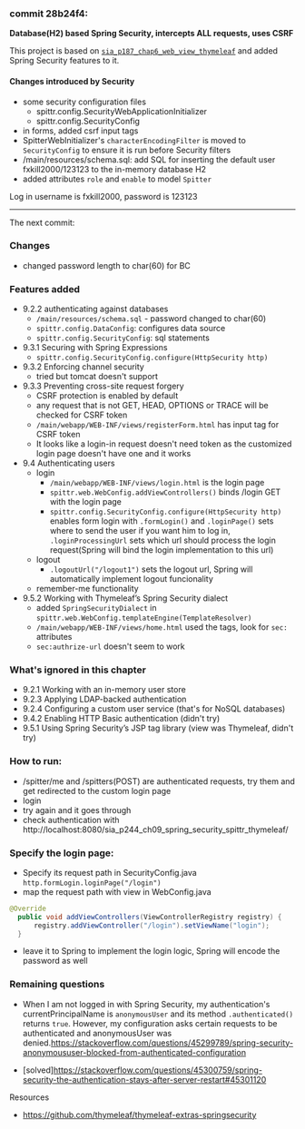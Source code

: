 ### commit 28b24f4:

**Database(H2) based Spring Security, intercepts ALL requests, uses CSRF**

This project is based on [`sia_p187_chap6_web_view_thymeleaf`](https://github.com/peckwood/sia_p187_chap6_web_view_thymeleaf) and added Spring Security features to it.

#### Changes introduced by Security

- some security configuration files
  - spittr.config.SecurityWebApplicationInitializer
  - spittr.config.SecurityConfig
- in forms, added csrf input tags
- SpitterWebInitializer's `characterEncodingFilter` is moved to `SecurityConfig` to ensure it is run before Security filters
- /main/resources/schema.sql: add SQL for inserting the default user fxkill2000/123123 to the in-memory database H2
- added attributes `role` and `enable` to model `Spitter`

Log in username is fxkill2000, password is 123123

---

The next commit:

### Changes

- changed password length to char(60) for BC

### Features added

- 9.2.2 authenticating against databases
  - `/main/resources/schema.sql` - password changed to char(60)
  - `spittr.config.DataConfig`: configures data source
  - `spittr.config.SecurityConfig`: sql statements
- 9.3.1 Securing with Spring Expressions
  - `spittr.config.SecurityConfig.configure(HttpSecurity http)`
- 9.3.2 Enforcing channel security
  - tried but tomcat doesn't support
- 9.3.3 Preventing cross-site request forgery
  - CSRF protection is enabled by default
  - any request that is not GET, HEAD, OPTIONS or TRACE will be checked for CSRF token
  - `/main/webapp/WEB-INF/views/registerForm.html` has input tag for CSRF token
  - It looks like a login-in request doesn't need token as the customized login page doesn't have one and it works
- 9.4 Authenticating users
  - login
    - `/main/webapp/WEB-INF/views/login.html` is the login page
    - `spittr.web.WebConfig.addViewControllers()` binds /login GET with the login page
    - `spittr.config.SecurityConfig.configure(HttpSecurity http)` enables form login with `.formLogin()` and `.loginPage()` sets where to send the user if you want him to log in, `.loginProcessingUrl` sets which url should process the login request(Spring will bind the login implementation to this url)
  - logout
    - `.logoutUrl("/logout1")` sets the logout url, Spring will automatically implement logout funcionality
  - remember-me functionality
- 9.5.2 Working with Thymeleaf’s Spring Security dialect
  - added `SpringSecurityDialect` in `spittr.web.WebConfig.templateEngine(TemplateResolver)`
  - `/main/webapp/WEB-INF/views/home.html` used the tags, look for `sec:` attributes
  - `sec:authrize-url` doesn't seem to work

### What's ignored in this chapter

- 9.2.1 Working with an in-memory user store
- 9.2.3 Applying LDAP-backed authentication
- 9.2.4 Configuring a custom user service (that's for NoSQL databases)
- 9.4.2 Enabling HTTP Basic authentication (didn't try)
- 9.5.1 Using Spring Security’s JSP tag library (view was Thymeleaf, didn't try)

### How to run:

- /spitter/me and /spitters(POST) are authenticated requests, try them and get redirected to the custom login page
- login
- try again and it goes through
- check authentication with http://localhost:8080/sia_p244_ch09_spring_security_spittr_thymeleaf/

### Specify the login page:

 -  Specify its request path in SecurityConfig.java `http.formLogin.loginPage("/login")`
 -  map the request path with view in WebConfig.java 

```java
@Override
  public void addViewControllers(ViewControllerRegistry registry) {
	  registry.addViewController("/login").setViewName("login");
  }
```



 -  leave it to Spring to implement the login logic, Spring will encode the password as well

### Remaining questions

- When I am not logged in with Spring Security, my authentication's currentPrincipalName is `anonymousUser` and its method `.authenticated()` returns `true`. However, my configuration asks certain requests to be authenticated and anonymousUser was denied.https://stackoverflow.com/questions/45299789/spring-security-anonymoususer-blocked-from-authenticated-configuration


- [solved]https://stackoverflow.com/questions/45300759/spring-security-the-authentication-stays-after-server-restart#45301120

Resources

- https://github.com/thymeleaf/thymeleaf-extras-springsecurity